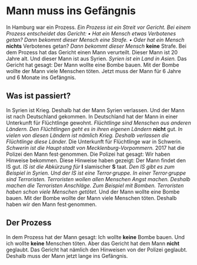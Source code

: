 # Mann muss ins Gefängnis

In Hamburg war ein Prozess. 
*Ein Prozess ist ein Streit vor Gericht.* 
*Bei einem Prozess entscheidet das Gericht:* 
*• Hat ein Mensch etwas Verbotenes getan?* 
*Dann bekommt dieser Mensch eine Strafe.* 
*• Oder hat ein Mensch* **nichts** Verbotenes getan? 
*Dann bekommt dieser Mensch* **keine** Strafe. Bei dem Prozess hat das Gericht einen Mann verurteilt. Dieser Mann ist 20 Jahre alt. Und dieser Mann ist aus Syrien. 
*Syrien ist ein Land in Asien.* Das Gericht hat gesagt: Der Mann wollte eine Bombe bauen. Mit der Bombe wollte der Mann viele Menschen töten. Jetzt muss der Mann für 6 Jahre und 6 Monate ins Gefängnis. 

## Was ist passiert?
In Syrien ist Krieg. Deshalb hat der Mann Syrien verlassen. Und der Mann ist nach Deutschland gekommen. In Deutschland hat der Mann in einer Unterkunft für Flüchtlinge gewohnt. 
*Flüchtlinge sind Menschen aus anderen Ländern.* 
*Den Flüchtlingen geht es in ihren eigenen Ländern* **nicht** gut. 
*In vielen von diesen Ländern ist nämlich Krieg.* 
*Deshalb verlassen die Flüchtlinge diese Länder.* Die Unterkunft für Flüchtlinge war in Schwerin. 
*Schwerin ist die Haupt·stadt von Mecklenburg-Vorpommern.* 
2017 hat die Polizei den Mann fest·genommen. Die Polizei hat gesagt: Wir haben Hinweise bekommen. Diese Hinweise haben gezeigt: Der Mann findet den IS gut. 
*IS ist die Abkürzung für* **I** slamischer **S** taat. 
*Den IS gibt es zum Beispiel in Syrien.* 
*Und der IS ist eine Terror·gruppe.* 
*In einer Terror·gruppe sind Terroristen.* 
*Terroristen wollen allen Menschen Angst machen.* 
*Deshalb machen die Terroristen Anschläge.* 
*Zum Beispiel mit Bomben.* 
*Terroristen haben schon viele Menschen getötet.* Und der Mann wollte eine Bombe bauen. Mit der Bombe wollte der Mann viele Menschen töten. Deshalb haben wir den Mann fest·genommen. 

## Der Prozess
In dem Prozess hat der Mann gesagt: Ich wollte **keine** Bombe bauen. Und ich wollte **keine** Menschen töten. Aber das Gericht hat dem Mann **nicht** geglaubt. Das Gericht hat nämlich den Hinweisen von der Polizei geglaubt. Deshalb muss der Mann jetzt lange ins Gefängnis. 
